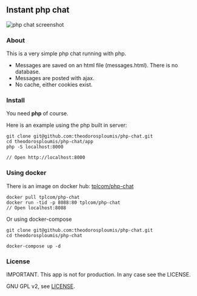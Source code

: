 Instant php chat
------------------------------

![php chat screenshot](https://github.com/theodorosploumis/php-chat/blob/master/php_chat.png)

### About

This is a very simple php chat running with php.

 - Messages are saved on an html file (messages.html). There is no database.
 - Messages are posted with ajax.
 - No cache, either cookies exist.

### Install

You need **php** of course.

Here is an example using the php built in server:

```
git clone git@github.com:theodorosploumis/php-chat.git
cd theodorosploumis/php-chat/app
php -S localhost:8000

// Open http://localhost:8000
```

### Using docker

There is an image on docker hub: [tplcom/php-chat](https://hub.docker.com/r/tplcom/php-chat)

```
docker pull tplcom/php-chat
docker run -tid -p 8088:80 tplcom/php-chat
// Open localhost:8088
```

Or using docker-compose

```
git clone git@github.com:theodorosploumis/php-chat.git
cd theodorosploumis/php-chat

docker-compose up -d
```

### License

IMPORTANT. This app is not for production. In any case see the LICENSE.

GNU GPL v2, see [LICENSE](https://github.com/theodorosploumis/php-chat/blob/master/LICENSE).
